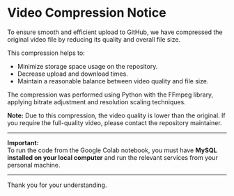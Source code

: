 # Video Compression Notice

To ensure smooth and efficient upload to GitHub, we have compressed the original video file by reducing its quality and overall file size.

This compression helps to:

- Minimize storage space usage on the repository.  
- Decrease upload and download times.  
- Maintain a reasonable balance between video quality and file size.

The compression was performed using Python with the FFmpeg library, applying bitrate adjustment and resolution scaling techniques.

**Note:** Due to this compression, the video quality is lower than the original. If you require the full-quality video, please contact the repository maintainer.

---

**Important:**  
To run the code from the Google Colab notebook, you must have **MySQL installed on your local computer** and run the relevant services from your personal machine.

---

Thank you for your understanding.
